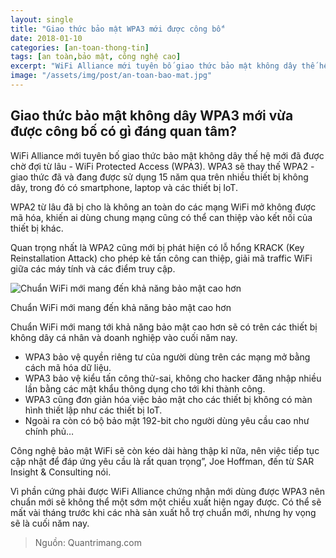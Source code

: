 ```yaml
---
layout: single
title: "Giao thức bảo mật WPA3 mới được công bố"
date: 2018-01-10
categories: [an-toan-thong-tin]
tags: [an toàn,bảo mật, công nghệ cao]
excerpt: "WiFi Alliance mới tuyên bố giao thức bảo mật không dây thế hệ mới đã được chờ đợi từ lâu - WiFi Protected Access (WPA3). WPA3 sẽ thay thế WPA2 - giao thức đã và đang được sử dụng 15 năm qua trên nhiều thiết bị không dây, trong đó có smartphone, laptop và các thiết bị IoT."
image: "/assets/img/post/an-toan-bao-mat.jpg"
---
```

## Giao thức bảo mật không dây WPA3 mới vừa được công bố có gì đáng quan tâm?

WiFi Alliance mới tuyên bố giao thức bảo mật không dây thế hệ mới đã được chờ đợi từ lâu - WiFi Protected Access (WPA3). WPA3 sẽ thay thế WPA2 - giao thức đã và đang được sử dụng 15 năm qua trên nhiều thiết bị không dây, trong đó có smartphone, laptop và các thiết bị IoT.

WPA2 từ lâu đã bị cho là không an toàn do các mạng WiFi mở không được mã hóa, khiến ai dùng chung mạng cũng có thể can thiệp vào kết nối của thiết bị khác.

Quan trọng nhất là WPA2 cũng mới bị phát hiện có lỗ hổng KRACK (Key Reinstallation Attack) cho phép kẻ tấn công can thiệp, giải mã traffic WiFi giữa các máy tính và các điểm truy cập.

![Chuẩn WiFi mới mang đến khả năng bảo mật cao hơn](https://img.quantrimang.com/photos/image/2018/01/10/wifi-wpa-3-640.jpg)

Chuẩn WiFi mới mang đến khả năng bảo mật cao hơn

Chuẩn WiFi mới mang tới khả năng bảo mật cao hơn sẽ có trên các thiết bị không dây cá nhân và doanh nghiệp vào cuối năm nay.
* WPA3 bảo vệ quyền riêng tư của người dùng trên các mạng mở bằng cách mã hóa dữ liệu.
* WPA3 bảo vệ kiểu tấn công thử-sai, không cho hacker đăng nhập nhiều lần bằng các mật khẩu thông dụng cho tới khi thành công.
* WPA3 cũng đơn giản hóa việc bảo mật cho các thiết bị không có màn hình thiết lập như các thiết bị IoT.
* Ngoài ra còn có bộ bảo mật 192-bit cho người dùng yêu cầu cao như chính phủ…

Công nghệ bảo mật WiFi sẽ còn kéo dài hàng thập kỉ nữa, nên việc tiếp tục cập nhật để đáp ứng yêu cầu là rất quan trọng”, Joe Hoffman, đến từ SAR Insight & Consulting nói.

Vì phần cứng phải được WiFi Alliance chứng nhận mới dùng được WPA3 nên chuẩn mới sẽ không thể một sớm một chiều xuất hiện ngay được. Có thể sẽ mất vài tháng trước khi các nhà sản xuất hỗ trợ chuẩn mới, nhưng hy vọng sẽ là cuối năm nay.

>Nguồn: Quantrimang.com